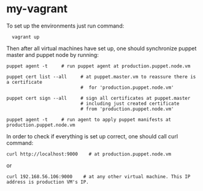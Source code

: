 # my-vagrant

To set up the environments just run command:
      
      vagrant up


Then after all virtual machines have set up, 
one should synchronize puppet master and puppet node by running:
  
    puppet agent -t     # run puppet agent at production.puppet.node.vm

    puppet cert list --all     # at puppet.master.vm to reassure there is a certificate 
                               #  for 'production.puppet.node.vm'

    puppet cert sign --all     # sign all certificates at puppet.master
                               # including just created certificate 
                               # from 'production.puppet.node.vm'
 
    puppet agent -t     # run agent to apply puppet manifests at production.puppet.node.vm


In order to check if everything is set up correct, one should call curl command:

    curl http://localhost:9000    # at production.puppet.node.vm

or

    curl 192.168.56.106:9000    # at any other virtual machine. This IP address is production VM's IP.
